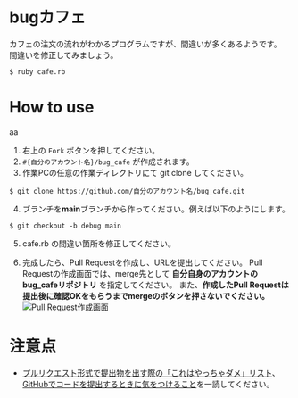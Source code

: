 # bugカフェ

カフェの注文の流れがわかるプログラムですが、間違いが多くあるようです。
間違いを修正してみましょう。

```
$ ruby cafe.rb
```

# How to use
aa
1. 右上の `Fork` ボタンを押してください。
2. `#{自分のアカウント名}/bug_cafe` が作成されます。
3. 作業PCの任意の作業ディレクトリにて git clone してください。

```
$ git clone https://github.com/自分のアカウント名/bug_cafe.git
```

4. ブランチを**main**ブランチから作ってください。例えば以下のようにします。

```
$ git checkout -b debug main
```

5. cafe.rb の間違い箇所を修正してください。

6. 完成したら、Pull Requestを作成し、URLを提出してください。
Pull Requestの作成画面では、merge先として **自分自身のアカウントのbug_cafeリポジトリ** を指定してください。
また、**作成したPull Requestは提出後に確認OKをもらうまでmergeのボタンを押さないでください。**
![Pull Request作成画面](https://user-images.githubusercontent.com/2603449/153869536-822379da-6eb0-4d25-92e4-685632508831.png)


# 注意点
- [プルリクエスト形式で提出物を出す際の「これはやっちゃダメ」リスト](https://bootcamp.fjord.jp/pages/317)、[GitHubでコードを提出するときに気をつけること](https://bootcamp.fjord.jp/pages/info-for-github)を一読してください。
